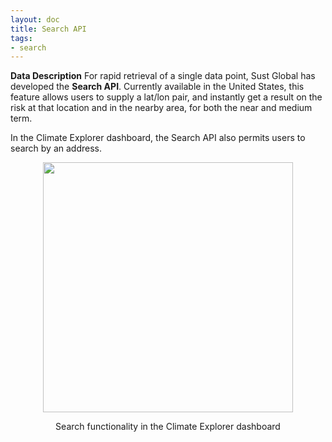 ```yaml
---
layout: doc
title: Search API
tags:
- search
---
```



**Data Description**
For rapid retrieval of a single data point, Sust Global has developed the **Search API**.  Currently available in the United States, this feature allows users to supply a lat/lon pair, and instantly get a result on the risk at that location and in the nearby area, for both the near and medium term. 

In the Climate Explorer dashboard, the Search API also permits users to search by an address.

<p align="center">
<img height="400" src="assets/images/userguide/Search_dashboard.png">
</p>

<p align="center">
Search functionality in the Climate Explorer dashboard
</p>